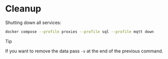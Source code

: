 # Cleanup

Shutting down all services:

```bash
docker compose --profile proxies --profile sql --profile mqtt down
```

> [!TIP]
> If you want to remove the data pass `-v` at the end of the previous command.
